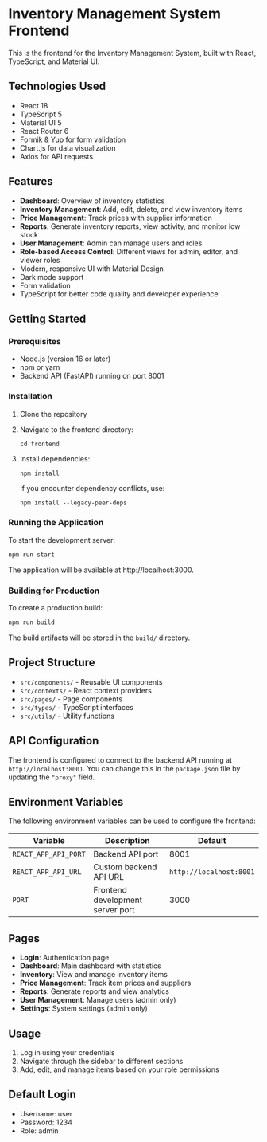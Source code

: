# Inventory Management System Frontend

This is the frontend for the Inventory Management System, built with React, TypeScript, and Material UI.

## Technologies Used

- React 18
- TypeScript 5
- Material UI 5
- React Router 6
- Formik & Yup for form validation
- Chart.js for data visualization
- Axios for API requests

## Features

- **Dashboard**: Overview of inventory statistics
- **Inventory Management**: Add, edit, delete, and view inventory items
- **Price Management**: Track prices with supplier information
- **Reports**: Generate inventory reports, view activity, and monitor low stock
- **User Management**: Admin can manage users and roles
- **Role-based Access Control**: Different views for admin, editor, and viewer roles
- Modern, responsive UI with Material Design
- Dark mode support
- Form validation
- TypeScript for better code quality and developer experience

## Getting Started

### Prerequisites

- Node.js (version 16 or later)
- npm or yarn
- Backend API (FastAPI) running on port 8001

### Installation

1. Clone the repository
2. Navigate to the frontend directory:
   ```
   cd frontend
   ```
3. Install dependencies:
   ```
   npm install
   ```
   
   If you encounter dependency conflicts, use:
   ```
   npm install --legacy-peer-deps
   ```

### Running the Application

To start the development server:

```bash
npm run start
```

The application will be available at http://localhost:3000.

### Building for Production

To create a production build:

```bash
npm run build
```

The build artifacts will be stored in the `build/` directory.

## Project Structure

- `src/components/` - Reusable UI components
- `src/contexts/` - React context providers
- `src/pages/` - Page components
- `src/types/` - TypeScript interfaces
- `src/utils/` - Utility functions

## API Configuration

The frontend is configured to connect to the backend API running at `http://localhost:8001`. You can change this in the `package.json` file by updating the `"proxy"` field.

## Environment Variables

The following environment variables can be used to configure the frontend:

| Variable | Description | Default |
|----------|------------|---------|
| `REACT_APP_API_PORT` | Backend API port | 8001 |
| `REACT_APP_API_URL` | Custom backend API URL | `http://localhost:8001` |
| `PORT` | Frontend development server port | 3000 |

## Pages

- **Login**: Authentication page
- **Dashboard**: Main dashboard with statistics
- **Inventory**: View and manage inventory items
- **Price Management**: Track item prices and suppliers
- **Reports**: Generate reports and view analytics
- **User Management**: Manage users (admin only)
- **Settings**: System settings (admin only)

## Usage

1. Log in using your credentials
2. Navigate through the sidebar to different sections
3. Add, edit, and manage items based on your role permissions

## Default Login

- Username: user
- Password: 1234
- Role: admin 